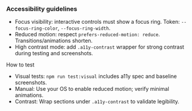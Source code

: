 ### Accessibility guidelines

- Focus visibility: interactive controls must show a focus ring. Token: `--focus-ring-color`, `--focus-ring-width`.
- Reduced motion: respect `prefers-reduced-motion: reduce`. Transitions/animations shorten.
- High contrast mode: add `.a11y-contrast` wrapper for strong contrast during testing and screenshots.

How to test

- Visual tests: `npm run test:visual` includes a11y spec and baseline screenshots.
- Manual: Use your OS to enable reduced motion; verify minimal animations.
- Contrast: Wrap sections under `.a11y-contrast` to validate legibility.
